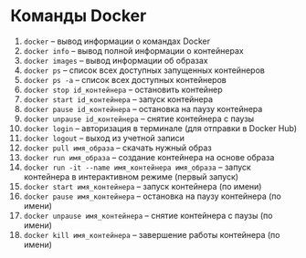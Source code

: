 # Команды Docker

1. `docker` – вывод информации о командах Docker  
2. `docker info` – вывод полной информации о контейнерах  
3. `docker images` – вывод информации об образах  
4. `docker ps` – список всех доступных запущенных контейнеров  
5. `docker ps -a` – список всех доступных контейнеров  
6. `docker stop id_контейнера` – остановить контейнер  
7. `docker start id_контейнера` – запуск контейнера  
8. `docker pause id_контейнера` – остановка на паузу контейнера  
9. `docker unpause id_контейнера` – снятие контейнера с паузы  
10. `docker login` – авторизация в терминале (для отправки в Docker Hub)  
11. `docker logout` – выход из учетной записи  
12. `docker pull имя_образа` – скачать нужный образ  
13. `docker run имя_образа` – создание контейнера на основе образа  
14. `docker run -it --name имя_контейнера имя_образа` – запуск контейнера в интерактивном режиме (первый запуск)  
15. `docker start имя_контейнера` – запуск контейнера (по имени)  
16. `docker pause имя_контейнера` – остановка на паузу контейнера (по имени)  
17. `docker unpause имя_контейнера` – снятие контейнера с паузы (по имени)  
18. `docker kill имя_контейнера` – завершение работы контейнера (по имени)  
